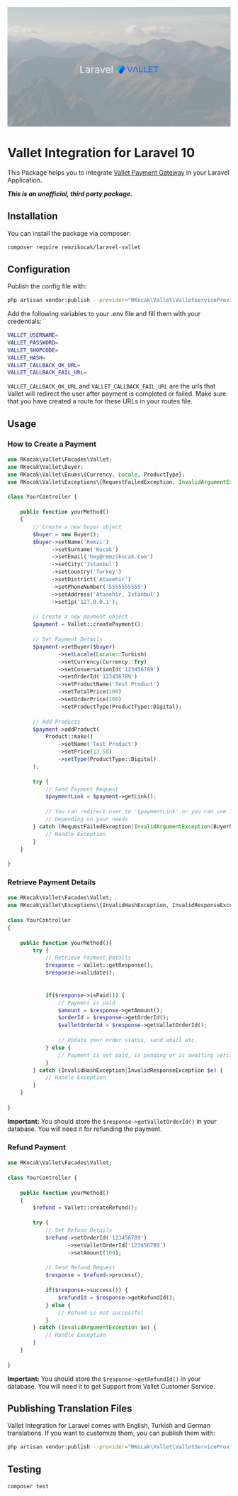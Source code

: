 <p align="center"><img src="/laravel-vallet.png" alt="Laravel Options"></p>

# Vallet Integration for Laravel 10

This Package helps you to integrate [Vallet Payment Gateway](https://vallet.com.tr) in your Laravel Application.

***This is an unofficial, third party package.***
## Installation

You can install the package via composer:

```bash
composer require remzikocak/laravel-vallet
```

## Configuration

Publish the config file with:

```bash
php artisan vendor:publish --provider="RKocak\Vallet\ValletServiceProvider" --tag="config"
```

Add the following variables to your .env file and fill them with your credentials:

```bash
VALLET_USERNAME=
VALLET_PASSWORD=
VALLET_SHOPCODE=
VALLET_HASH=
VALLET_CALLBACK_OK_URL=
VALLET_CALLBACK_FAIL_URL=
```

``VALLET_CALLBACK_OK_URL`` and ``VALLET_CALLBACK_FAIL_URL`` are the urls that Vallet will redirect the user after payment is completed or failed.
Make sure that you have created a route for these URLs in your routes file.


## Usage

### How to Create a Payment

```php
use RKocak\Vallet\Facades\Vallet;
use RKocak\Vallet\Buyer;
use RKocak\Vallet\Enums\{Currency, Locale, ProductType};
use RKocak\Vallet\Exceptions\{RequestFailedException, InvalidArgumentException, BuyerNotSetException, LocaleNotSetException, CurrencyNotSetException};

class YourController {

    public function yourMethod()
    {
        // Create a new buyer object
        $buyer = new Buyer();
        $buyer->setName('Remzi')
              ->setSurname('Kocak')
              ->setEmail('hey@remzikocak.com')
              ->setCity('Istanbul')
              ->setCountry('Turkey')
              ->setDistrict('Atasehir')
              ->setPhoneNumber('5555555555')
              ->setAddress('Atasehir, Istanbul')
              ->setIp('127.0.0.1');
        
        // Create a new payment object
        $payment = Vallet::createPayment();
        
        // Set Payment Details
        $payment->setBuyer($buyer)
                ->setLocale(Locale::Turkish)
                ->setCurrency(Currency::Try)
                ->setConversationId('123456789')
                ->setOrderId('123456789')
                ->setProductName('Test Product')
                ->setTotalPrice(100)
                ->setOrderPrice(100)
                ->setProductType(ProductType::Digital);
                
        // Add Products
        $payment->addProduct(
            Product::make()
                ->setName('Test Product')
                ->setPrice(13.50)
                ->setType(ProductType::Digital)
        );
        
        try {
            // Send Payment Request
            $paymentLink = $payment->getLink();
            
            // You can redirect user to '$paymentLink' or you can use it as a href in your button
            // Depending on your needs
        } catch (RequestFailedException|InvalidArgumentException|BuyerNotSetException|LocaleNotSetException|CurrencyNotSetException $e) {
            // Handle Exception
        }    
    }

}
```

### Retrieve Payment Details

```php
use RKocak\Vallet\Facades\Vallet;
use RKocak\Vallet\Exceptions\{InvalidHashException, InvalidResponseException};

class YourController
{

    public function yourMethod(){
        try {
            // Retrieve Payment Details
            $response = Vallet::getResponse();
            $response->validate();
            
            
            if($response->isPaid()) {
                // Payment is paid
                $amount = $response->getAmount();
                $orderId = $response->getOrderId();
                $valletOrderId = $response->getValletOrderId();
                
                // Update your order status, send email etc.
            } else {
                // Payment is not paid, is pending or is awaiting verification
            }
        } catch (InvalidHashException|InvalidResponseException $e) {
            // Handle Exception
        }
    }

}
```

**Important:** You should store the ``$response->getValletOrderId()`` in your database. You will need it for refunding the payment.

### Refund Payment

```php
use RKocak\Vallet\Facades\Vallet;

class YourController {

    public function yourMethod()
    {
        $refund = Vallet::createRefund();

        try {
            // Set Refund Details
            $refund->setOrderId('123456789')
                   ->setValletOrderId('123456789')
                   ->setAmount(100);
            
            // Send Refund Request
            $response = $refund->process();
            
            if($response->success()) {
                $refundId = $response->getRefundId();
            } else {
                // Refund is not successful
            }
        } catch (InvalidArgumentException $e) {
            // Handle Exception
        }
    }

}
```

**Important:** You should store the ``$response->getRefundId()`` in your database. You will need it to get Support from Vallet Customer Service.


## Publishing Translation Files

Vallet Integration for Laravel comes with English, Turkish and German translations. If you want to customize them, you can publish them with:

```bash
php artisan vendor:publish --provider="RKocak\Vallet\ValletServiceProvider" --tag="lang"
```

## Testing

```bash
composer test
```
